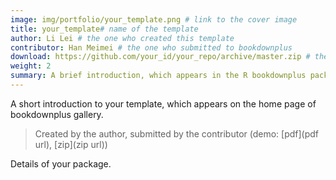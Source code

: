 ```yaml
---
image: img/portfolio/your_template.png # link to the cover image
title: your_template# name of the template
author: Li Lei # the one who created this template
contributor: Han Meimei # the one who submitted to bookdownplus
download: https://github.com/your_id/your_repo/archive/master.zip # the url of the template file for downloading
weight: 2
summary: A brief introduction, which appears in the R bookdownplus package.
---
```


A short introduction to your template, which appears on the home page of bookdownplus gallery.

> Created by the author, submitted by the contributor (demo: [pdf](pdf url), [zip](zip url))

<!--more-->

Details of your package.